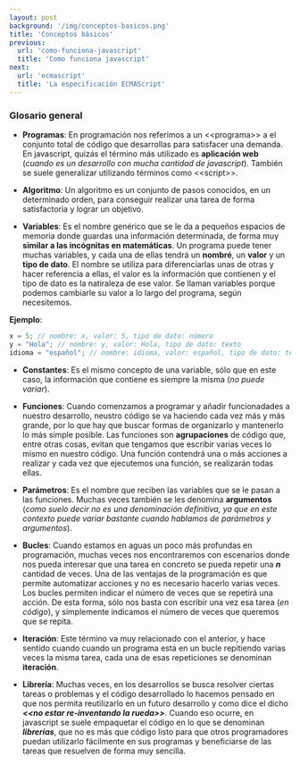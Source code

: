 ```yaml
---
layout: post
background: '/img/conceptos-basicos.png'
title: 'Conceptos básicos'
previous:
  url: 'como-funciona-javascript'
  title: 'Como funciona javascript'
next:
  url: 'ecmascript'
  title: 'La especificación ECMAScript'
---
```



### Glosario general


- **Programas**: En programación nos referimos a un &lt;&lt;programa&gt;&gt; a el conjunto total de código que desarrollas para satisfacer una demanda. En javascript, quizás el término más utilizado es **aplicación web** (*cuando es un desarrollo con mucha cantidad de javascript*). También se suele generalizar utilizando términos como &lt;&lt;script&gt;&gt;.

- **Algoritmo**: Un algoritmo es un conjunto de pasos conocidos, en un determinado orden, para conseguir realizar una tarea de forma satisfactoria y lograr un objetivo.

- **Variables**: Es el nombre genérico que se le da a pequeños espacios de memoria donde guardas una información determinada, de forma muy **similar a las incógnitas en matemáticas**. Un programa puede tener muchas variables, y cada una de ellas tendrá un **nombré**, un **valor** y un **tipo de dato**. El nombre se utiliza para diferenciarlas unas de otras y hacer referencia a ellas, el valor es la información que contienen y el tipo de dato es la natiraleza de ese valor. Se llaman variables porque podemos cambiarle su valor a lo largo del programa, según necesitemos.

**Ejemplo**: 

```js
x = 5; // nombre: x, valor: 5, tipo de dato: número
y = "Hola"; // nombre: y, valor: Hola, tipo de dato: texto
idioma = "español"; // nombre: idioma, valor: español, tipo de dato: texto
```

- **Constantes**:  Es el mismo concepto de una variable, sólo que en este caso, la información que contiene es siempre la misma (*no puede variar*).

- **Funciones**: Cuando comenzamos a programar y añadir funcionadades a nuestro desarrollo, neustro código se va haciendo cada vez más y más grande, por lo que hay que buscar formas de organizarlo y mantenerlo lo más simple posible. Las funciones son **agrupaciones** de código que, entre otras cosas, evitan que tengamos que escribir varias veces lo mismo en nuestro código. Una función contendrá una o más acciones a realizar y cada vez que ejecutemos una función, se realizarán todas ellas.

- **Parámetros**: Es el nombre que reciben las variables que se le pasan a las funciones. Muchas veces también se les denomina **argumentos** (*como suelo decir no es una denominación definitiva, ya que en este contexto puede variar bastante cuando hablamos de parámetros y argumentos*).

- **Bucles**: Cuando estamos en aguas un poco más profundas en programación, muchas veces nos encontraremos con escenarios donde nos pueda interesar que una tarea en concreto se pueda repetir una ***n*** cantidad de veces. Una de las ventajas de la programación es que permite automatizar acciones y no es necesario hacerlo varias veces. Los bucles permiten indicar el número de veces que se repetirá una acción. De esta forma, sólo nos basta con escribir una vez esa tarea (*en código*), y simplemente indicamos el número de veces que queremos que se repita.

- **Iteración**: Este término va muy relacionado con el anterior, y hace sentido cuando cuando un programa está en un bucle repitiendo varias veces la misma tarea, cada una de esas repeticiones se denominan **iteración**.

- **Librería**: Muchas veces, en los desarrollos se busca resolver ciertas tareas o problemas y el código desarrollado lo hacemos pensado en que nos permita reutilizarlo en un futuro desarrollo y como dice el dicho ***&lt;&lt;no estar re-inventando la rueda&gt;&gt;***. Cuando eso ocurre, en javascript se suele empaquetar el código en lo que se denominan ***librerías***, que no es más que código listo para que otros programadores puedan utilizarlo fácilmente en sus programas y beneficiarse de las tareas que resuelven de forma muy sencilla.

